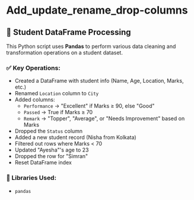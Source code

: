 # Add_update_rename_drop-columns

## 📄 Student DataFrame Processing

This Python script uses **Pandas** to perform various data cleaning and transformation operations on a student dataset.

### ✅ Key Operations:

- Created a DataFrame with student info (Name, Age, Location, Marks, etc.)
- Renamed `Location` column to `City`
- Added columns:
  - `Performance` → "Excellent" if Marks ≥ 90, else "Good"
  - `Passed` → True if Marks ≥ 70
  - `Remark` → "Topper", "Average", or "Needs Improvement" based on Marks
- Dropped the `Status` column
- Added a new student record (Nisha from Kolkata)
- Filtered out rows where Marks < 70
- Updated "Ayesha"'s age to 23
- Dropped the row for "Simran"
- Reset DataFrame index

### 📌 Libraries Used:
- `pandas`
